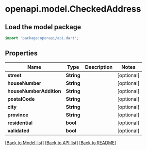 # openapi.model.CheckedAddress

## Load the model package
```dart
import 'package:openapi/api.dart';
```

## Properties
Name | Type | Description | Notes
------------ | ------------- | ------------- | -------------
**street** | **String** |  | [optional] 
**houseNumber** | **String** |  | [optional] 
**houseNumberAddition** | **String** |  | [optional] 
**postalCode** | **String** |  | [optional] 
**city** | **String** |  | [optional] 
**province** | **String** |  | [optional] 
**residential** | **bool** |  | [optional] 
**validated** | **bool** |  | [optional] 

[[Back to Model list]](../README.md#documentation-for-models) [[Back to API list]](../README.md#documentation-for-api-endpoints) [[Back to README]](../README.md)


